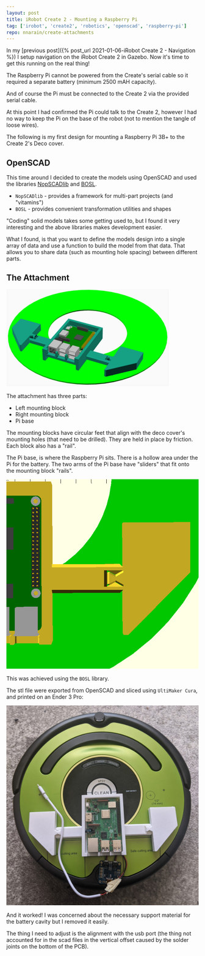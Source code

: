 ```yaml
---
layout: post
title: iRobot Create 2 - Mounting a Raspberry Pi
tag: ['irobot', 'create2', 'robotics', 'openscad', 'raspberry-pi']
repo: nnarain/create-attachments
---
```


In my [previous post]({% post_url 2021-01-06-iRobot Create 2 - Navigation %}) I setup navigation on the iRobot Create 2 in Gazebo. Now it's time to get this running on the real thing!

The Raspberry Pi cannot be powered from the Create's serial cable so it required a separate battery (minimum 2500 mAH capacity).

And of course the Pi must be connected to the Create 2 via the provided serial cable.

At this point I had confirmed the Pi could talk to the Create 2, however I had no way to keep the Pi on the base of the robot (not to mention the tangle of loose wires).

The following is my first design for mounting a Raspberry Pi 3B+ to the Create 2's Deco cover.

OpenSCAD
--------

This time around I decided to create the models using OpenSCAD and used the libraries [NopSCADlib](https://github.com/nophead/NopSCADlib) and [BOSL](https://github.com/revarbat/BOSL).

* `NopSCADlib` - provides a framework for multi-part projects (and "vitamins")
* `BOSL`       - provides convenient transformation utilities and shapes

"Coding" solid models takes some getting used to, but I found it very interesting and the above libraries makes development easier.

What I found, is that you want to define the models design into a single array of data and use a function to build the model from that data. That allows you to share data (such as mounting hole spacing) between different parts.

The Attachment
--------------

![image not found!](/assets/2021/02/14/main_assembled.png)

The attachment has three parts:

* Left mounting block
* Right mounting block
* Pi base

The mounting blocks have circular feet that align with the deco cover's mounting holes (that need to be drilled). They are held in place by friction. Each block also has a "rail".

The Pi base, is where the Raspberry Pi sits. There is a hollow area under the Pi for the battery. The two arms of the Pi base have "sliders" that fit onto the mounting block "rails".

![image not found!](/assets/2021/02/14/rails-slider.png)

This was achieved using the `BOSL` library.

The stl file were exported from OpenSCAD and sliced using `UltiMaker Cura`, and printed on an Ender 3 Pro:

![image not found!](/assets/2021/02/14/printed.jpg)

And it worked! I was concerned about the necessary support material for the battery cavity but I removed it easily.

The thing I need to adjust is the alignment with the usb port (the thing not accounted for in the scad files in the vertical offset caused by the solder joints on the bottom of the PCB).
